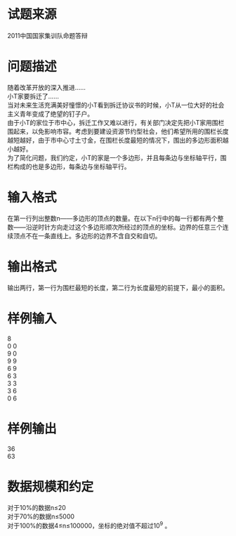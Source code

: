 
<div class="content">
<!--begin main-->
<!-- InstanceBeginEditable name="content" -->

# 试题来源


<div id="psrc" style="margin-top:20px;display:block;">
<div class="pdcont">
2011中国国家集训队命题答辩
</div>
</div>
<div id="pinputs" style="display:none;">
<div class="pdsec">
输入数据
</div>
<div class="pdcont">
<span class="notice"> 这是一道提交答案的试题，下面给出了该题的输入数据：</span> 
</div>
<div id="inputlist" class="pddata">
</div>
</div>
<div id="pcont1" style="margin-top:20px;display:block;">

# 问题描述


<div class="pdcont">
随着改革开放的深入推进……<br/>
小T家要拆迁了……<br/>
当对未来生活充满美好憧憬的小T看到拆迁协议书的时候，小T从一位大好的社会主义青年变成了绝望的钉子户。<br/>
由于小T的家位于市中心，拆迁工作又难以进行，有关部门决定先把小T家用围栏围起来，以免影响市容。考虑到要建设资源节约型社会，他们希望所用的围栏长度越短越好，由于市中心寸土寸金，在围栏长度最短的情况下，围出的多边形面积越小越好。<br/>
为了简化问题，我们约定，小T的家是一个多边形，并且每条边与坐标轴平行，围栏构成的也是多边形，每条边与坐标轴平行。
</div>

# 输入格式


<div class="pdcont">
在第一行列出整数n——多边形的顶点的数量。在以下n行中的每一行都有两个整数——沿逆时针方向走过这个多边形顺次所经过的顶点的坐标。边界的任意三个连续顶点不在一条直线上。多边形的边界不含自交和自切。
</div>

# 输出格式


<div class="pdcont">
输出两行，第一行为围栏最短的长度，第二行为长度最短的前提下，最小的面积。
</div>

# 样例输入


<div class="pddata">
8<br/>
0 0<br/>
9 0<br/>
9 9<br/>
6 9<br/>
6 3<br/>
3 3<br/>
3 6<br/>
0 6
</div>

# 样例输出


<div class="pddata">
36<br/>
63
</div>

# 数据规模和约定


<div class="pdcont">
对于10%的数据n≤20<br/>
对于70%的数据n≤5000<br/>
对于100%的数据4≤n≤100000，坐标的绝对值不超过10<sup>9</sup> 。
</div>
</div>
<div id="pcont2" style="margin-top:20px;display:none;">

# 问题描述



# 输入格式



# 输出格式



# 样例输入



# 样例输出



# 数据范围

对于10%的数据n≤20
</p>
<p>
对于70%的数据n≤5000
</p>
<p>
对于100%的数据4≤n≤100000，坐标的绝对值不超过10<sup>9</sup> 。
</p>
</div>
</div>
